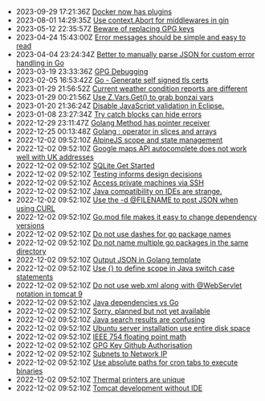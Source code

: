 * 2023-09-29 17:21:36Z [Docker now has plugins](../37)
* 2023-08-01 14:29:35Z [Use context.Abort for middlewares in gin](../35)
* 2023-05-12 22:35:57Z [Beware of replacing GPG keys](../33)
* 2023-04-24 15:43:00Z [Error messages should be simple and easy to read](../32)
* 2023-04-04 23:24:34Z [Better to manually parse JSON for custom error handling in Go](../31)
* 2023-03-19 23:33:36Z [GPG Debugging](../30)
* 2023-02-05 16:53:42Z [Go - Generate self signed tls certs](../29)
* 2023-01-29 21:56:52Z [Current weather condition reports are different](../28)
* 2023-01-29 00:21:56Z [Use Z.Vars.Get() to grab bonzai vars](../27)
* 2023-01-20 21:36:24Z [Disable JavaScript validation in Eclipse.](../26)
* 2023-01-08 23:27:34Z [Try catch blocks can hide errors](../25)
* 2022-12-29 23:11:47Z [Golang Method has pointer receiver](../24)
* 2022-12-25 00:13:48Z [Golang : operator in slices and arrays](../23)
* 2022-12-02 09:52:10Z [AlpineJS scope and state management](../3)
* 2022-12-02 09:52:10Z [Google maps API autocomplete does not work well with UK addresses](../9)
* 2022-12-02 09:52:10Z [SQLite Get Started](../16)
* 2022-12-02 09:52:10Z [Testing informs design decisions](../18)
* 2022-12-02 09:52:10Z [Access private machines via SSH](../2)
* 2022-12-02 09:52:10Z [Java compatibility on IDEs are strange.](../12)
* 2022-12-02 09:52:10Z [Use the -d @FILENAME to post JSON when using CURL](../4)
* 2022-12-02 09:52:10Z [Go.mod file makes it easy to change dependency versions](../5)
* 2022-12-02 09:52:10Z [Do not use dashes for go package names](../6)
* 2022-12-02 09:52:10Z [Do not name multiple go packages in the same directory](../7)
* 2022-12-02 09:52:10Z [Output JSON in Golang template](../8)
* 2022-12-02 09:52:10Z [Use {} to define scope in Java switch case statements](../14)
* 2022-12-02 09:52:10Z [Do not use web.xml along with @WebServlet notation in tomcat 9](../20)
* 2022-12-02 09:52:10Z [Java dependencies vs Go](../11)
* 2022-12-02 09:52:10Z [Sorry, planned but not yet available](../0)
* 2022-12-02 09:52:10Z [Java search results are confusing](../13)
* 2022-12-02 09:52:10Z [Ubuntu server installation use entire disk space](../22)
* 2022-12-02 09:52:10Z [IEEE 754 floating point math](../15)
* 2022-12-02 09:52:10Z [GPG Key Github Authorisation](../10)
* 2022-12-02 09:52:10Z [Subnets to Network IP](../17)
* 2022-12-02 09:52:10Z [Use absolute paths for cron tabs to execute binaries](../1)
* 2022-12-02 09:52:10Z [Thermal printers are unique](../19)
* 2022-12-02 09:52:10Z [Tomcat development without IDE](../21)
